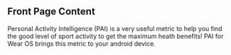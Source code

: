 ## Front Page Content
Personal Activity Intelligence (PAI) is a very useful metric to help you find the good level of sport activity to get the maximum heath benefits! PAI for Wear OS brings this metric to your android device.
 